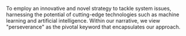 To employ an innovative and novel strategy to tackle system issues, harnessing the potential of cutting-edge technologies such as machine learning and artificial intelligence. Within our narrative, we view "perseverance" as the pivotal keyword that encapsulates our approach.
